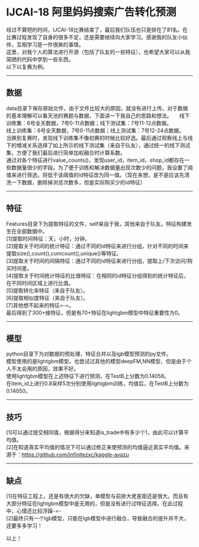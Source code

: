 # IJCAI-18 阿里妈妈搜索广告转化预测   
经过不算短的时间，IJCAI-18比赛结束了，最后我们队伍也只是排在了81名。在比赛过程发现了自身的很多不足，还是需要继续向大家学习。感谢我的队友小伙伴，互相学习是一件很爽的事情。  
这里，对我个人的算法进行开源（包括了队友的一些特征），也希望大家可以从我简陋的代码中学到一些东西。   
以下以复赛为例。  

---
## 数据   
data目录下保存原始文件，由于文件比较大的原因，就没有进行上传。对于数据的基本理解可以看天池的赛题与数据，下面讲一下我自己的思路和想法。      
线下训练集：6号全天数据，7号0-11点数据；线下测试集：7号11-12点数据。   
线上训练集：6号全天数据，7号0-11点数据；线上测试集：7号12-24点数据。     
当换到复赛时，发现线下训练集不像初赛的时候比较好选。最后通过观察线上与线下的增减关系选择了如上所示的线下测试集（来自于队友），通过统一的线下测试集，方便了我们最后进行简单加权融合时计算系数。     
通过对各个特征进行value_counts()，发现user_id，item_id，shop_id都存在一些数据量很少的字段。为了便于训练和解决数据量出现次数少的问题，我设置了阈值来进行筛选，将低于该阈值的id特征改为同一值。（现在来想，是不是应该先清洗一下数据，删除掉浏览次数多，但是实际购买少的id特征）   


---
## 特征   
Features目录下为提取特征的文件，self来自于我，其他来自于队友。特征构建发生在全部数据中。   
[1]提取时间特征：天，小时，分钟。     
[2]提取关于时间的统计特征：通过不同的id特征来进行分组，针对不同的时间来提取size(),count(),cumcount(),unique()等特征。       
[3]提取关于时间的间隔特征：通过不同的id特征来进行分组，提取上/下次访问/购买时间差。   
[4]提取关于时间统计特征的比值特征：在相同的id特征分组得到的统计特征后，在不同时间区域上进行比值。      
[5]提取转化率特征（来自于队友）。      
[6]提取相似度特征（来自于队友）。    
[7]其他想不起来的特征=-=。    
最后得到了300+维特征，但是有70+特征在lightgbm模型中特征重要性为0。   


---
## 模型   
python目录下为对数据的预处理，特征合并以及lgb模型预测的py文件。       
模型使用的是lightgbm模型，也尝试过其他的模型deepFM,NN模型，但是由于个人不太会用的原因，效果不好。     
使用lightgbm模型在上述特征下进行预测，在TestB上分数为0.14058。     
在item_id上进行0.8采样5次分别使用lightgbm训练，均值后，在TestB上分数为0.14050。    

---
## 技巧   

[1]可以通过提交相同值，根据得分来知道is_trade中有多少个1，由此可以计算平均值。     
[2]在知道真实平均值的情况下可以通过修正来使预测的均值逼近真实平均值。来源于：https://github.com/infinitezxc/kaggle-avazu      


---
## 缺点   

[1]在特征工程上，还是有很大的欠缺，单模型与前排大佬差距还是很大。而且有大部分特征在lightgbm模型中是无用的，但是没有进行过特征选择。在此过程中，心情还比较浮躁-=-      
[2]最终只有一个lgb模型，只能在lgb模型中进行融合，导致融合的提升并不大，还要多多学习！       
    
    
以上！
    
